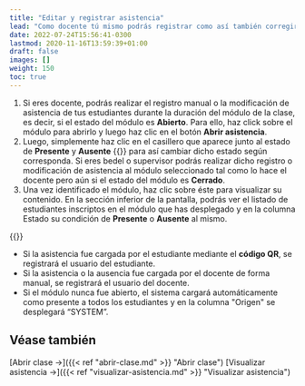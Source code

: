 ```yaml
---
title: "Editar y registrar asistencia"
lead: "Como docente tú mismo podrás registrar como así también corregir la asistencia de tus estudiantes a un módulo de forma manual, es decir, sin necesidad de escanear el código QR y durante el transcurso de toda la clase siempre que se encuentre abierta. Como bedel o supervisor también podrás hacerlo aún si la clase está cerrada."
date: 2022-07-24T15:56:41-0300
lastmod: 2020-11-16T13:59:39+01:00
draft: false
images: []
weight: 150
toc: true
---
```


1. Si eres docente, podrás realizar el registro manual o la modificación de asistencia de tus estudiantes durante la duración del módulo de la clase, es decir, si el estado del módulo es **Abierto**. Para ello, haz click sobre el módulo para abrirlo y luego haz clic en el botón **Abrir asistencia**.
2. Luego, simplemente haz clic en el casillero que aparece junto al estado de **Presente** y **Ausente** {{<inline-icon image="checkbox_marked.png" alt="marked checkbox icon">}} para así cambiar dicho estado según corresponda. Si eres bedel o supervisor podrás realizar dicho registro o modificación de asistencia al módulo seleccionado tal como lo hace el docente pero aún si el estado del módulo es **Cerrado**.
3. Una vez identificado el módulo, haz clic sobre éste para visualizar su contenido. En la sección inferior de la pantalla, podrás ver el listado de estudiantes inscriptos en el módulo que has desplegado y en la columna Estado su condición de **Presente** o **Ausente** al mismo.


{{<note text="El sistema identificará quién colocó la marca de presente/ausente de cada estudiante en la columna “Origen”.">}}
</b>

- Si la asistencia fue cargada por el estudiante mediante el **código QR**, se registrará el usuario del estudiante.
- Si la asistencia o la ausencia fue cargada por el docente de forma manual, se registrará el usuario del docente.
- Si el módulo nunca fue abierto, el sistema cargará automáticamente como presente a todos los estudiantes y en la columna "Origen" se desplegará “SYSTEM”.

## Véase también

[Abrir clase →]({{< ref "abrir-clase.md" >}} "Abrir clase")
[Visualizar asistencia →]({{< ref "visualizar-asistencia.md" >}} "Visualizar asistencia")